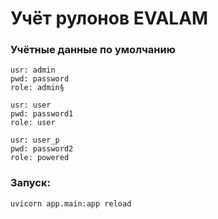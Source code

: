 # Учёт рулонов EVALAM

### Учётные данные по умолчанию

```
usr: admin
pwd: password
role: admin§

usr: user
pwd: password1
role: user

usr: user_p
pwd: password2
role: powered
```

### Запуск:

`uvicorn app.main:app reload `
